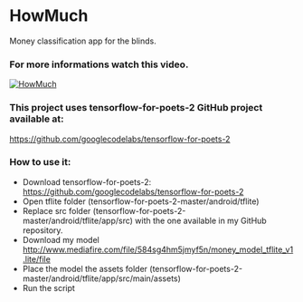 # HowMuch
Money classification app for the blinds.

### For more informations watch this video.
[![HowMuch](http://img.youtube.com/vi/AwdMcOLHmdc/0.jpg)](https://www.youtube.com/watch?v=AwdMcOLHmdc "Money classification app for the blinds")


### This project uses tensorflow-for-poets-2 GitHub project available at:
https://github.com/googlecodelabs/tensorflow-for-poets-2

### How to use it:
* Download tensorflow-for-poets-2: https://github.com/googlecodelabs/tensorflow-for-poets-2
* Open tflite folder (tensorflow-for-poets-2-master/android/tflite)
* Replace src folder (tensorflow-for-poets-2-master/android/tflite/app/src) with the one available in my GitHub repository.
* Download my model http://www.mediafire.com/file/584sg4hm5jmyf5n/money_model_tflite_v1.lite/file
* Place the model the assets folder (tensorflow-for-poets-2-master/android/tflite/app/src/main/assets)
* Run the script
